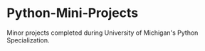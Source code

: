 # Python-Mini-Projects
Minor projects completed during University of Michigan's Python Specialization.
